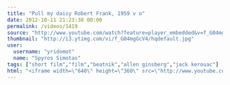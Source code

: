 ```yaml
---
title: "Pull my daisy Robert Frank, 1959 v o"
date: 2012-10-11 21:23:38 00:00
permalink: /videos/1419
source: "http://www.youtube.com/watch?feature=player_embedded&v=f_G04mgGcV4"
thumbnail: "http://i3.ytimg.com/vi/f_G04mgGcV4/hqdefault.jpg"
user:
  username: "yridomot"
  name: "Spyros Simotas"
tags: ["short film","film","beatnik","allen ginsberg","jack kerouac"]
html: "<iframe width=\"640\" height=\"360\" src=\"http://www.youtube.com/embed/f_G04mgGcV4?wmode=transparent&fs=1&feature=oembed\" frameborder=\"0\" allowfullscreen></iframe>"
---
```


